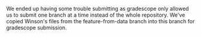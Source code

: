 We ended up having some trouble submitting as gradescope only allowed us to submit one branch at a time instead of the whole repository. We've copied Winson's files from the feature-from-data 
branch into this branch for gradescope submission. 
